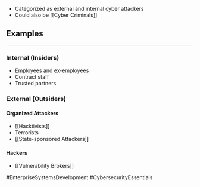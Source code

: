 - Categorized as external and internal cyber attackers
- Could also be [[Cyber Criminals]]

## Examples
---
### Internal (Insiders)
- Employees and ex-employees
- Contract staff
- Trusted partners

### External (Outsiders)
#### Organized Attackers
- [[Hacktivists]]
- Terrorists
- [[State-sponsored Attackers]]

#### Hackers
- [[Vulnerability Brokers]]

#EnterpriseSystemsDevelopment 
#CybersecurityEssentials 